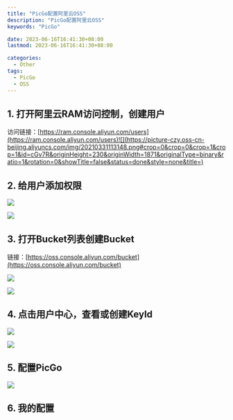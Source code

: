 ```yaml
---
title: "PicGo配置阿里云OSS"
description: "PicGo配置阿里云OSS"
keywords: "PicGo"

date: 2023-06-16T16:41:30+08:00
lastmod: 2023-06-16T16:41:30+08:00

categories:
  - Other
tags:
  - PicGo
  - OSS
---
```


## 1. 打开阿里云RAM访问控制，创建用户

访问链接：[https://ram.console.aliyun.com/users](https://ram.console.aliyun.com/users)![](https://picture-czy.oss-cn-beijing.aliyuncs.com/img/20210331113148.png#crop=0&crop=0&crop=1&crop=1&id=cGv7R&originHeight=230&originWidth=1871&originalType=binary&ratio=1&rotation=0&showTitle=false&status=done&style=none&title=)

## 2. 给用户添加权限

![](https://picture-czy.oss-cn-beijing.aliyuncs.com/img/20210331113318.png#crop=0&crop=0&crop=1&crop=1&id=PXtMR&originHeight=151&originWidth=1594&originalType=binary&ratio=1&rotation=0&showTitle=false&status=done&style=none&title=)

![](https://picture-czy.oss-cn-beijing.aliyuncs.com/img/20210331113347.png#crop=0&crop=0&crop=1&crop=1&id=kxVsy&originHeight=514&originWidth=589&originalType=binary&ratio=1&rotation=0&showTitle=false&status=done&style=none&title=)

## 3. 打开Bucket列表创建Bucket

链接：[https://oss.console.aliyun.com/bucket](https://oss.console.aliyun.com/bucket)

![](https://picture-czy.oss-cn-beijing.aliyuncs.com/img/20210331113510.png#crop=0&crop=0&crop=1&crop=1&id=NuN2i&originHeight=311&originWidth=1289&originalType=binary&ratio=1&rotation=0&showTitle=false&status=done&style=none&title=)

![](https://picture-czy.oss-cn-beijing.aliyuncs.com/img/20210331113826.png#crop=0&crop=0&crop=1&crop=1&id=rvy6S&originHeight=748&originWidth=774&originalType=binary&ratio=1&rotation=0&showTitle=false&status=done&style=none&title=)

## 4. 点击用户中心，查看或创建KeyId

![](https://picture-czy.oss-cn-beijing.aliyuncs.com/img/20210331114350.png#crop=0&crop=0&crop=1&crop=1&id=WY96l&originHeight=470&originWidth=646&originalType=binary&ratio=1&rotation=0&showTitle=false&status=done&style=none&title=)

![](https://picture-czy.oss-cn-beijing.aliyuncs.com/img/20210331114544.png#crop=0&crop=0&crop=1&crop=1&id=fx9kG&originHeight=221&originWidth=1681&originalType=binary&ratio=1&rotation=0&showTitle=false&status=done&style=none&title=)

## 5. 配置PicGo

![](https://picture-czy.oss-cn-beijing.aliyuncs.com/img/20210331114948.png#crop=0&crop=0&crop=1&crop=1&id=ayHIW&originHeight=564&originWidth=1000&originalType=binary&ratio=1&rotation=0&showTitle=false&status=done&style=none&title=)

## 6. 我的配置
```json

```